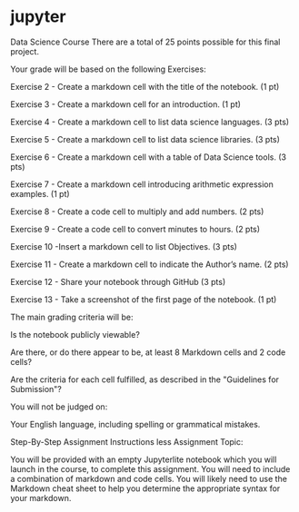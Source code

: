 # jupyter
Data Science Course
There are a total of 25 points possible for this final project.   

Your grade will be based on the following Exercises:

Exercise 2 - Create a markdown cell with the title of the notebook. (1 pt)

Exercise 3 - Create a markdown cell for an introduction. (1 pt)

Exercise 4 - Create a markdown cell to list data science languages. (3 pts)

Exercise 5 - Create a markdown cell to list data science libraries. (3 pts)

Exercise 6 - Create a markdown cell with a table of Data Science tools. (3 pts)

Exercise 7 - Create a markdown cell introducing arithmetic expression examples. (1 pt)

Exercise 8 - Create a code cell to multiply and add numbers. (2 pts)

Exercise 9 - Create a code cell to convert minutes to hours. (2 pts)

Exercise 10 -Insert a markdown cell to list Objectives. (3 pts)

Exercise 11 - Create a markdown cell to indicate the Author’s name. (2 pts)

Exercise 12 - Share your notebook through GitHub (3 pts)

Exercise 13 - Take a screenshot of the first page of the notebook. (1 pt)

The main grading criteria will be:

Is the notebook publicly viewable?

Are there, or do there appear to be, at least 8 Markdown cells and 2 code cells? 

Are the criteria for each cell fulfilled, as described in the "Guidelines for Submission"?

You will not be judged on:

Your English language, including spelling or grammatical mistakes.

Step-By-Step Assignment Instructions
less 
Assignment Topic:

You will be provided with an empty Jupyterlite notebook which you will launch in the course, to complete this assignment. You will need to include a combination of markdown and code cells. You will likely need to use the Markdown cheat sheet to help you determine the appropriate syntax for your markdown.  
